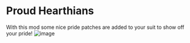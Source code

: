 # Proud Hearthians

With this mod some nice pride patches are added to your suit to show off your pride!
![image](https://user-images.githubusercontent.com/71662169/212252804-134d5da6-5164-4b02-bf75-de8cb7c931d9.png)
